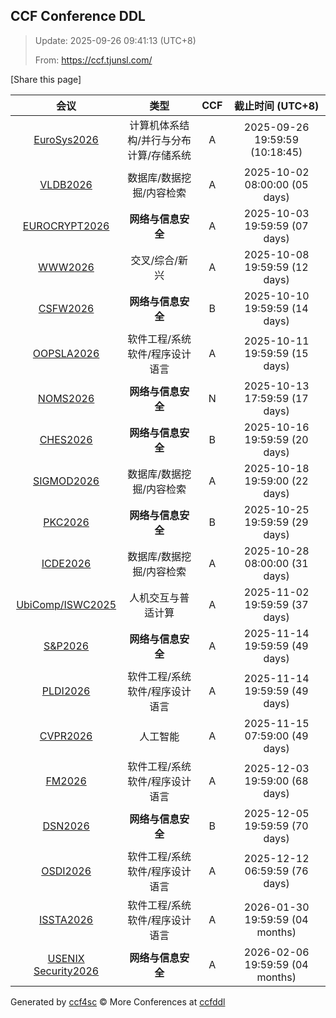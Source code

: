 
## CCF Conference DDL

> Update: 2025-09-26 09:41:13 (UTC+8)
>
> From: https://ccf.tjunsl.com/

<div id='share' onclick="share()">[Share this page]</div>
<span id="time" style="font-size:24px"></span>
<script>
function updateTime() {
  var time_str = "Now: " + (new Date()).toLocaleString();
  document.getElementById("time").innerHTML =  time_str;
}
setInterval(updateTime, 500);
function share() {
    if (!navigator.share) {
        alert("This feature is not supported in your browser.");
    } else {
        navigator.share({
            title: window.location.title,
            url: window.location.href,
            text: 'The Latest CCF Conference DDL Data.',
        });
    }
}
</script>


| 会议 | 类型 | CCF | 截止时间 (UTC+8) |
| :--: | :--: | :--: | :--: |
| [EuroSys2026](https://2026.eurosys.org/) | 计算机体系结构/并行与分布计算/存储系统 | A | 2025-09-26 19:59:59 (10:18:45) | 
| [VLDB2026](https://www.vldb.org/2026/) | 数据库/数据挖掘/内容检索 | A | 2025-10-02 08:00:00 (05 days) | 
| [EUROCRYPT2026](https://eurocrypt.iacr.org/2026/) | **网络与信息安全** | A | 2025-10-03 19:59:59 (07 days) | 
| [WWW2026](https://www2026.thewebconf.org/) | 交叉/综合/新兴 | A | 2025-10-08 19:59:59 (12 days) | 
| [CSFW2026](https://csf2026.ieee-security.org/) | **网络与信息安全** | B | 2025-10-10 19:59:59 (14 days) | 
| [OOPSLA2026](https://conf.researchr.org/track/splash-2026/oopsla-2026) | 软件工程/系统软件/程序设计语言 | A | 2025-10-11 19:59:59 (15 days) | 
| [NOMS2026](https://noms2026.ieee-noms.org/) | **网络与信息安全** | N | 2025-10-13 17:59:59 (17 days) | 
| [CHES2026](https://ches.iacr.org/2026/) | **网络与信息安全** | B | 2025-10-16 19:59:59 (20 days) | 
| [SIGMOD2026](https://2026.sigmod.org/) | 数据库/数据挖掘/内容检索 | A | 2025-10-18 19:59:00 (22 days) | 
| [PKC2026](https://pkc.iacr.org/2026/) | **网络与信息安全** | B | 2025-10-25 19:59:59 (29 days) | 
| [ICDE2026](https://icde2026.github.io/) | 数据库/数据挖掘/内容检索 | A | 2025-10-28 08:00:00 (31 days) | 
| [UbiComp/ISWC2025](https://www.ubicomp.org/ubicomp-iswc-2025) | 人机交互与普适计算 | A | 2025-11-02 19:59:59 (37 days) | 
| [S&P2026](https://www.ieee-security.org/TC/SP2026/) | **网络与信息安全** | A | 2025-11-14 19:59:59 (49 days) | 
| [PLDI2026](https://pldi26.sigplan.org/) | 软件工程/系统软件/程序设计语言 | A | 2025-11-14 19:59:59 (49 days) | 
| [CVPR2026](https://cvpr.thecvf.com/Conferences/2026) | 人工智能 | A | 2025-11-15 07:59:00 (49 days) | 
| [FM2026](https://conf.researchr.org/home/fm-2026) | 软件工程/系统软件/程序设计语言 | A | 2025-12-03 19:59:00 (68 days) | 
| [DSN2026](https://dsn2026.github.io) | **网络与信息安全** | B | 2025-12-05 19:59:59 (70 days) | 
| [OSDI2026](https://www.usenix.org/conference/osdi26) | 软件工程/系统软件/程序设计语言 | A | 2025-12-12 06:59:59 (76 days) | 
| [ISSTA2026](https://conf.researchr.org/home/issta-2026) | 软件工程/系统软件/程序设计语言 | A | 2026-01-30 19:59:59 (04 months) | 
| [USENIX Security2026](https://www.usenix.org/conference/usenixsecurity26) | **网络与信息安全** | A | 2026-02-06 19:59:59 (04 months) | 

Generated by [ccf4sc](https://github.com/WWILLV/ccf4sc/) © More Conferences at [ccfddl](https://ccfddl.top/)
